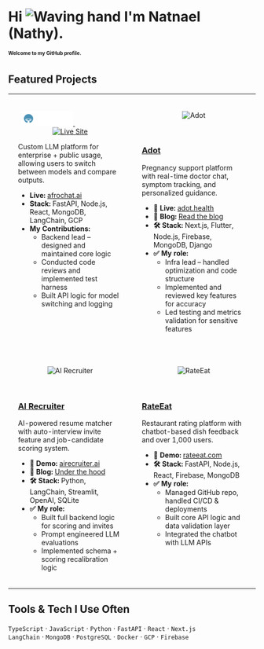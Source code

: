 <h1 align="left">
  Hi <img src="https://media.giphy.com/media/hvRJCLFzcasrR4ia7z/giphy.gif" width="30" alt="Waving hand"/> I'm Natnael (Nathy).<br/>
  <span style="font-size: 10px;">Welcome to my GitHub profile.</span>
</h1>

<table>
  <tr> <h2> Featured Projects </h2> </tr>
  <tr>
    <td width="50%" valign="top" style="padding: 20px;">
      <p align="center">
        <a href="https://github.com/YourLinkHere" target="_blank" title="GitHub Repository">
          <img src="./afrochat-transparent-bg-logo.svg" alt="Repo Link" width="50%"/>
        </a>
        &nbsp;&nbsp;&nbsp;&nbsp;&nbsp;&nbsp;&nbsp;&nbsp;&nbsp;&nbsp;&nbsp;&nbsp;&nbsp;&nbsp;&nbsp;&nbsp;&nbsp;&nbsp;&nbsp;&nbsp;&nbsp;&nbsp;&nbsp;&nbsp;
        <a href="https://afrochat.app" target="_blank" title="Visit Live Site">
          <img src="https://media4.giphy.com/media/v1.Y2lkPTc5MGI3NjExZW40NHBweGkzY3kyNGdxc3lwNGxiem1pcXo0bTRoeDFtNGh1cXkzaCZlcD12MV9pbnRlcm5hbF9naWZfYnlfaWQmY3Q9cw/WT5h7PgVSScLLKtMaS/giphy.gif" alt="Live Site" width="20%"/>
        </a
      </p>
      <p>Custom LLM platform for enterprise + public usage, allowing users to switch between models and compare outputs.</p>
      <ul>
        <li><strong>Live:</strong> <a href="https://afrochat.app">afrochat.ai</a></li>
        <li><strong>Stack:</strong> FastAPI, Node.js, React, MongoDB, LangChain, GCP</li>
        <li><strong>My Contributions:</strong>
          <ul>
            <li>Backend lead – designed and maintained core logic</li>
            <li>Conducted code reviews and implemented test harness</li>
            <li>Built API logic for model switching and logging</li>
          </ul>
        </li>
      </ul>
    </td>
    <td width="50%" valign="top" style="padding: 20px;">
      <p align="center">
        <img src="https://your-image-link.com/adot.png" alt="Adot" width="100%"/>
      </p>
      <br>
      <h3><a href="https://github.com/YourLinkHere">Adot</a></h3>
      <p>Pregnancy support platform with real-time doctor chat, symptom tracking, and personalized guidance.</p>
      <ul>
        <li><strong>🔗 Live:</strong> <a href="https://adot.health">adot.health</a></li>
        <li><strong>📝 Blog:</strong> <a href="https://your-blog-link.com/adot">Read the blog</a></li>
        <li><strong>🛠️ Stack:</strong> Next.js, Flutter, Node.js, Firebase, MongoDB, Django</li>
        <li><strong>✅ My role:</strong>
          <ul>
            <li>Infra lead – handled optimization and code structure</li>
            <li>Implemented and reviewed key features for accuracy</li>
            <li>Led testing and metrics validation for sensitive features</li>
          </ul>
        </li>
      </ul>
    </td>
  </tr>
  <tr>
    <td width="50%" valign="top" style="padding: 20px;">
      <p align="center">
        <img src="https://your-image-link.com/ai-recruiter.png" alt="AI Recruiter" width="100%"/>
      </p>
      <br>
      <h3><a href="https://github.com/YourLinkHere">AI Recruiter</a></h3>
      <p>AI-powered resume matcher with auto-interview invite feature and job-candidate scoring system.</p>
      <ul>
        <li><strong>🔗 Demo:</strong> <a href="https://airecruiter.ai">airecruiter.ai</a></li>
        <li><strong>📝 Blog:</strong> <a href="https://your-blog-link.com/ai-recruiter">Under the hood</a></li>
        <li><strong>🛠️ Stack:</strong> Python, LangChain, Streamlit, OpenAI, SQLite</li>
        <li><strong>✅ My role:</strong>
          <ul>
            <li>Built full backend logic for scoring and invites</li>
            <li>Prompt engineered LLM evaluations</li>
            <li>Implemented schema + scoring recalibration logic</li>
          </ul>
        </li>
      </ul>
    </td>
    <td width="50%" valign="top" style="padding: 20px;">
      <p align="center">
        <img src="https://your-image-link.com/rateeat.png" alt="RateEat" width="100%"/>
      </p>
      <br>
      <h3><a href="https://github.com/YourLinkHere">RateEat</a></h3>
      <p>Restaurant rating platform with chatbot-based dish feedback and over 1,000 users.</p>
      <ul>
        <li><strong>🔗 Demo:</strong> <a href="https://rateeat.com">rateeat.com</a></li>
        <li><strong>🛠️ Stack:</strong> FastAPI, Node.js, React, Firebase, MongoDB</li>
        <li><strong>✅ My role:</strong>
          <ul>
            <li>Managed GitHub repo, handled CI/CD & deployments</li>
            <li>Built core API logic and data validation layer</li>
            <li>Integrated the chatbot with LLM APIs</li>
          </ul>
        </li>
      </ul>
    </td>
  </tr>
</table>

## Tools & Tech I Use Often
`TypeScript` · `JavaScript` · `Python` · `FastAPI` · `React` · `Next.js`  
`LangChain` · `MongoDB` · `PostgreSQL` · `Docker` · `GCP` · `Firebase`
